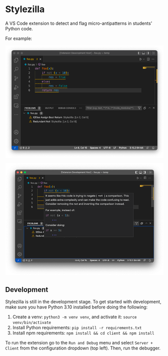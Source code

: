 # Stylezilla

A VS Code extension to detect and flag micro-antipatterns in students' Python code.

For example:

![Example Showing Diagnostics](/.github/assets/example1.png?raw=true)

![Example Showing Description](/.github/assets/example2.png?raw=true)

## Development

Stylezilla is still in the development stage.
To get started with development, make sure you have Python 3.10 installed before doing the following:

1. Create a venv: `python3 -m venv venv`, and activate it: `source venv/bin/activate`
2. Install Python requirements: `pip install -r requirements.txt`
3. Install npm requirements: `npm install && cd client && npm install`

To run the extension go to the `Run and Debug` menu and select `Server + Client` from the configuration dropdown (top left). Then, run the debugger.
